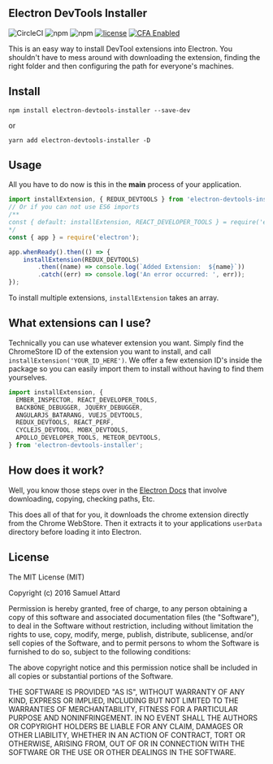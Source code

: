 Electron DevTools Installer
---------------------------

![CircleCI](https://img.shields.io/circleci/build/github/MarshallOfSound/electron-devtools-installer?style=for-the-badge)
![npm](https://img.shields.io/npm/v/electron-devtools-installer?style=for-the-badge)
![npm](https://img.shields.io/npm/dt/electron-devtools-installer?style=for-the-badge)
[![license](https://img.shields.io/github/license/GPMDP/electron-devtools-installer.svg?maxAge=2592000&style=for-the-badge)](https://github.com/GPMDP/electron-devtools-installer/blob/master/LICENSE)
[![CFA Enabled](https://img.shields.io/badge/CFA-Enabled-success?style=for-the-badge)](https://github.com/continuousauth)

This is an easy way to install DevTool extensions into Electron.  You shouldn't
have to mess around with downloading the extension, finding the right folder and
then configuring the path for everyone's machines.

## Install

```
npm install electron-devtools-installer --save-dev
```
or
```
yarn add electron-devtools-installer -D
```

## Usage
All you have to do now is this in the **main** process of your application.

```js
import installExtension, { REDUX_DEVTOOLS } from 'electron-devtools-installer';
// Or if you can not use ES6 imports
/**
const { default: installExtension, REACT_DEVELOPER_TOOLS } = require('electron-devtools-installer');
*/
const { app } = require('electron');

app.whenReady().then(() => {
    installExtension(REDUX_DEVTOOLS)
        .then((name) => console.log(`Added Extension:  ${name}`))
        .catch((err) => console.log('An error occurred: ', err));
});
```
To install multiple extensions, `installExtension` takes an array.

## What extensions can I use?

Technically you can use whatever extension you want.  Simply find the ChromeStore ID
of the extension you want to install, and call `installExtension('YOUR_ID_HERE')`.  We
offer a few extension ID's inside the package so you can easily import them to install without
having to find them yourselves.

```js
import installExtension, {
  EMBER_INSPECTOR, REACT_DEVELOPER_TOOLS,
  BACKBONE_DEBUGGER, JQUERY_DEBUGGER,
  ANGULARJS_BATARANG, VUEJS_DEVTOOLS,
  REDUX_DEVTOOLS, REACT_PERF,
  CYCLEJS_DEVTOOL, MOBX_DEVTOOLS,
  APOLLO_DEVELOPER_TOOLS, METEOR_DEVTOOLS,
} from 'electron-devtools-installer';
```

## How does it work?

Well, you know those steps over in the [Electron Docs](https://github.com/electron/electron/blob/master/docs/tutorial/devtools-extension.md)
that involve downloading, copying, checking paths, Etc.

This does all of that for you, it downloads the chrome extension directly from
the Chrome WebStore.  Then it extracts it to your applications `userData` directory
before loading it into Electron.


License
-------

The MIT License (MIT)

Copyright (c) 2016 Samuel Attard

Permission is hereby granted, free of charge, to any person obtaining a copy of
this software and associated documentation files (the "Software"), to deal in
the Software without restriction, including without limitation the rights to
use, copy, modify, merge, publish, distribute, sublicense, and/or sell copies of
the Software, and to permit persons to whom the Software is furnished to do so,
subject to the following conditions:

The above copyright notice and this permission notice shall be included in all
copies or substantial portions of the Software.

THE SOFTWARE IS PROVIDED "AS IS", WITHOUT WARRANTY OF ANY KIND, EXPRESS OR
IMPLIED, INCLUDING BUT NOT LIMITED TO THE WARRANTIES OF MERCHANTABILITY, FITNESS
FOR A PARTICULAR PURPOSE AND NONINFRINGEMENT. IN NO EVENT SHALL THE AUTHORS OR
COPYRIGHT HOLDERS BE LIABLE FOR ANY CLAIM, DAMAGES OR OTHER LIABILITY, WHETHER
IN AN ACTION OF CONTRACT, TORT OR OTHERWISE, ARISING FROM, OUT OF OR IN
CONNECTION WITH THE SOFTWARE OR THE USE OR OTHER DEALINGS IN THE SOFTWARE.
